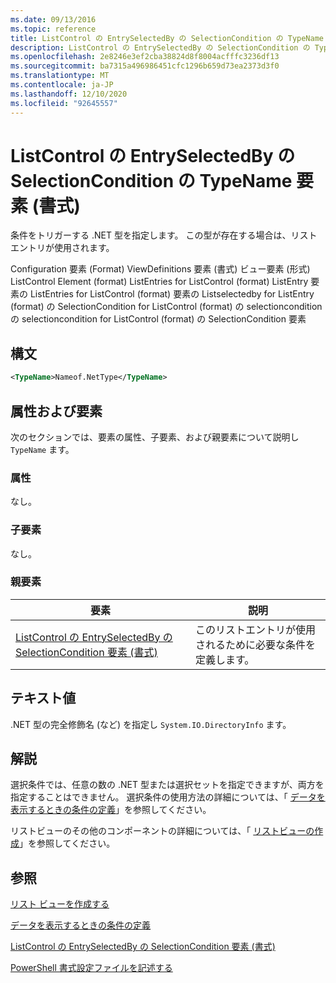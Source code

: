 ```yaml
---
ms.date: 09/13/2016
ms.topic: reference
title: ListControl の EntrySelectedBy の SelectionCondition の TypeName 要素 (書式)
description: ListControl の EntrySelectedBy の SelectionCondition の TypeName 要素 (書式)
ms.openlocfilehash: 2e8246e3ef2cba38824d8f8004acfffc3236df13
ms.sourcegitcommit: ba7315a496986451cfc1296b659d73ea2373d3f0
ms.translationtype: MT
ms.contentlocale: ja-JP
ms.lasthandoff: 12/10/2020
ms.locfileid: "92645557"
---
```

# <a name="typename-element-for-selectioncondition-for-entryselectedby-for-listcontrol-format"></a>ListControl の EntrySelectedBy の SelectionCondition の TypeName 要素 (書式)

条件をトリガーする .NET 型を指定します。 この型が存在する場合は、リストエントリが使用されます。

Configuration 要素 (Format) ViewDefinitions 要素 (書式) ビュー要素 (形式) ListControl Element (format) ListEntries for ListControl (format) ListEntry 要素の ListEntries for ListControl (format) 要素の Listselectedby for ListEntry (format) の SelectionCondition for ListControl (format) の selectioncondition の selectioncondition for ListControl (format) の SelectionCondition 要素

## <a name="syntax"></a>構文

```xml
<TypeName>Nameof.NetType</TypeName>
```

## <a name="attributes-and-elements"></a>属性および要素

次のセクションでは、要素の属性、子要素、および親要素について説明し `TypeName` ます。

### <a name="attributes"></a>属性

なし。

### <a name="child-elements"></a>子要素

なし。

### <a name="parent-elements"></a>親要素

|要素|説明|
|-------------|-----------------|
|[ListControl の EntrySelectedBy の SelectionCondition 要素 (書式)](./selectioncondition-element-for-entryselectedby-for-listcontrol-format.md)|このリストエントリが使用されるために必要な条件を定義します。|

## <a name="text-value"></a>テキスト値

.NET 型の完全修飾名 (など) を指定し `System.IO.DirectoryInfo` ます。

## <a name="remarks"></a>解説

選択条件では、任意の数の .NET 型または選択セットを指定できますが、両方を指定することはできません。 選択条件の使用方法の詳細については、「 [データを表示するときの条件の定義](./defining-conditions-for-displaying-data.md)」を参照してください。

リストビューのその他のコンポーネントの詳細については、「 [リストビューの作成](./creating-a-list-view.md)」を参照してください。

## <a name="see-also"></a>参照

[リスト ビューを作成する](./creating-a-list-view.md)

[データを表示するときの条件の定義](./defining-conditions-for-displaying-data.md)

[ListControl の EntrySelectedBy の SelectionCondition 要素 (書式)](./selectioncondition-element-for-entryselectedby-for-listcontrol-format.md)

[PowerShell 書式設定ファイルを記述する](./writing-a-powershell-formatting-file.md)
